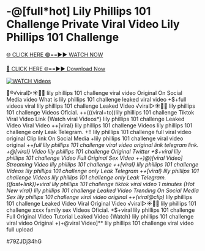 # -@[full*hot] Lily Phillips 101 Challenge Private Viral Video Lily Phillips 101 Challenge


[🌐 CLICK HERE 🟢==►► WATCH NOW](https://cutt.ly/te57wshS)

[🔴 CLICK HERE 🌐==►► Download Now](https://cutt.ly/te57wshS)

[![WATCH Videos](https://i.imgur.com/dJHk4Zq.gif)](https://cutt.ly/te57wshS)




























👙®️√viral▷☀️👄💥 lily phillips 101 challenge viral video Original On Social Media video What is lily phillips 101 challenge leaked viral video +$+full videos viral lily phillips 101 challenge Leaked Video
️√viral▷☀️👄💥 lily phillips 101 challenge Videos Oficial.
++(((viral+to))lily phillips 101 challenge Tiktok Viral Video Link
{Watch viral Videos*} lily phillips 101 challenge Leaked Video Viral Video
++[viral} lily phillips 101 challenge Videos lily phillips 101 challenge only Leak Telegram. +!! lily phillips 101 challenge full viral video original Clip link On Social Media +lily phillips 101 challenge viral video original
++*full lily phillips 101 challenge viral video original link telegram link. +@[viral} Video lily phillips 101 challenge Original Twitter +$+viral lily phillips 101 challenge Video Full Original Sex Video
++)@)[viral Video] Streaming Video lily phillips 101 challenge
++[viral} lily phillips 101 challenge Videos lily phillips 101 challenge only Leak Telegram
++[viral} lily phillips 101 challenge Videos lily phillips 101 challenge only Leak Telegram. ((fast+link))+viral lily phillips 101 challenge tiktok viral video 1 minutes {Hot New viral} lily phillips 101 challenge Leaked Video Trending On Social Media Sex lily phillips 101 challenge viral video original
++(viral@clip)* lily phillips 101 challenge Leaked Video Viral Original Video
️√viral▷☀️👄💥 lily phillips 101 challenge xxxx family sex Videos Oficial. +$+viral lily phillips 101 challenge Full Original Video Tutorial Leaked Video {Watch} lily phillips 101 challenge viral video Original +)+@viral Video]** lily phillips 101 challenge viral video full upload


#79ZJDj34hG
